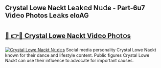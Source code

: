 ## Crystal Lowe Nackt Le𝚊k𝚎d N𝚞𝚍e - Part-6u7 Vid𝚎o Photos Le𝚊ks eIoAG

# <h2><a href="http://fb5qqx.evod.top/?m=Crystal+Lowe+Nackt">🔗 👉🔴 Crystal Lowe Nackt Vid𝚎o Ph𝚘t𝚘s</a></h2>

[![Crystal Lowe Nackt N𝚞d𝚎s](https://i.imgur.com/8V9OHl7.gif)](http://fb5qqx.evod.top/?m=Crystal+Lowe+Nackt)
Social media personality Crystal Lowe Nackt known for their dance and lifestyle content. Public figures Crystal Lowe Nackt can use their influence to advocate for important causes. 
